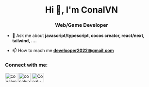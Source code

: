 <h1 align="center">Hi 👋, I'm ConalVN</h1>
<h3 align="center">Web/Game Developer</h3>

- 💬 Ask me about **javascript/typescript, cocos creator, react/next, tailwind, ....**

- 📫 How to reach me **develooper2022@gmail.com**

<h3 align="left">Connect with me:</h3>
<p align="left">
<a href="https://linkedin.com/in/conalvn" target="blank"><img align="center" src="https://raw.githubusercontent.com/rahuldkjain/github-profile-readme-generator/master/src/images/icons/Social/linked-in-alt.svg" alt="conalvn" height="30" width="40" /></a>
<a href="https://instagram.com/conalvn_" target="blank"><img align="center" src="https://raw.githubusercontent.com/rahuldkjain/github-profile-readme-generator/master/src/images/icons/Social/instagram.svg" alt="conalvn_" height="30" width="40" /></a>
<a href="https://discord.gg/Conal - khum có mic#1348" target="blank"><img align="center" src="https://raw.githubusercontent.com/rahuldkjain/github-profile-readme-generator/master/src/images/icons/Social/discord.svg" alt="Conal - khum có mic#1348" height="30" width="40" /></a>
</p>
<!--   <a href="https://www.python.org" target="_blank" rel="noreferrer"> <img src="https://raw.githubusercontent.com/devicons/devicon/master/icons/python/python-original.svg" alt="python" width="40" height="40"/> </a>  -->
